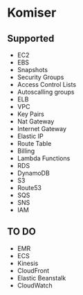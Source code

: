 # Komiser

## Supported

* EC2
* EBS
* Snapshots
* Security Groups
* Access Control Lists
* Autoscalling groups
* ELB
* VPC
* Key Pairs
* Nat Gateway
* Internet Gateway
* Elastic IP
* Route Table
* Billing
* Lambda Functions
* RDS
* DynamoDB
* S3
* Route53
* SQS
* SNS
* IAM

## TO DO

* EMR
* ECS
* Kinesis
* CloudFront
* Elastic Beanstalk
* CloudWatch